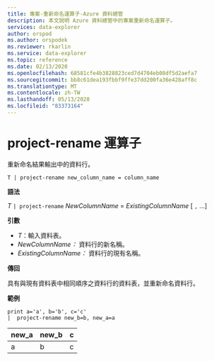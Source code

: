 ```yaml
---
title: 專案-重新命名運算子-Azure 資料總管
description: 本文說明 Azure 資料總管中的專案重新命名運算子。
services: data-explorer
author: orspod
ms.author: orspodek
ms.reviewer: rkarlin
ms.service: data-explorer
ms.topic: reference
ms.date: 02/13/2020
ms.openlocfilehash: 68581cfe4b3828823ced7d4704eb08df5d2aefa7
ms.sourcegitcommit: bb8c61dea193fbbf9ffe37dd200fa36e428aff8c
ms.translationtype: MT
ms.contentlocale: zh-TW
ms.lasthandoff: 05/13/2020
ms.locfileid: "83373164"
---
```

# <a name="project-rename-operator"></a>project-rename 運算子

重新命名結果輸出中的資料行。

```kusto
T | project-rename new_column_name = column_name
```

**語法**

*T* `| project-rename` *NewColumnName*  =  *ExistingColumnName* [ `,` ...]

**引數**

* *T*：輸入資料表。
* *NewColumnName：* 資料行的新名稱。 
* *ExistingColumnName：* 資料行的現有名稱。 

**傳回**

具有與現有資料表中相同順序之資料行的資料表，並重新命名資料行。


**範例**

<!-- csl: https://help.kusto.windows.net/Samples -->
```kusto
print a='a', b='b', c='c'
|  project-rename new_b=b, new_a=a
```

|new_a|new_b|c|
|---|---|---|
|a|b|c|
